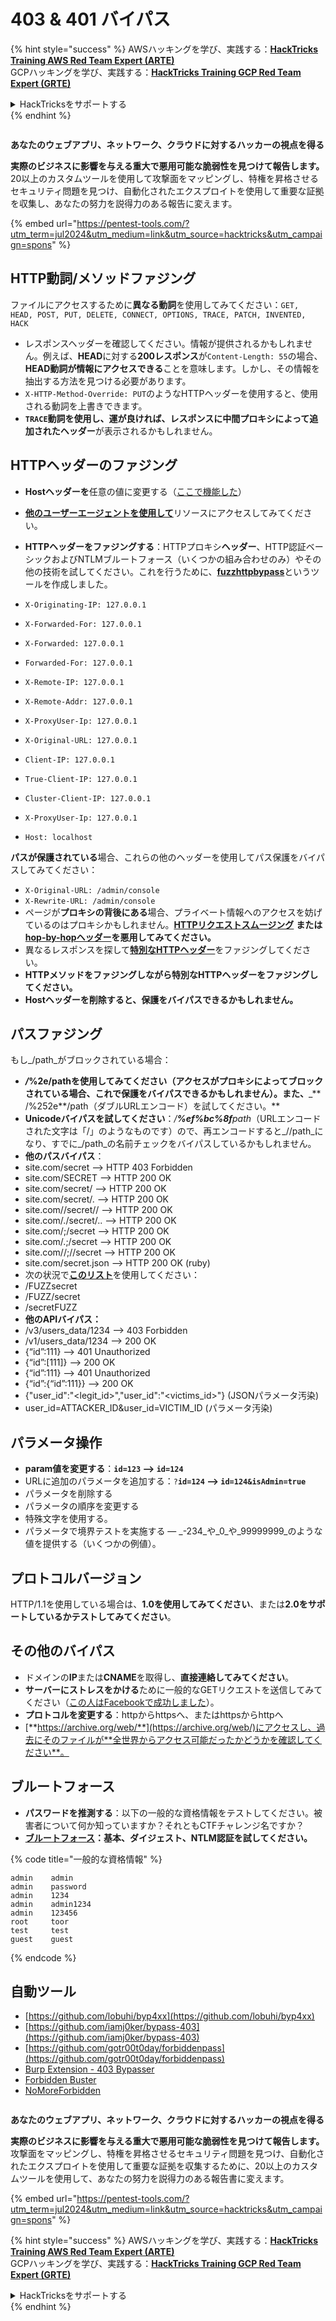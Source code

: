 # 403 & 401 バイパス

{% hint style="success" %}
AWSハッキングを学び、実践する：<img src="/.gitbook/assets/arte.png" alt="" data-size="line">[**HackTricks Training AWS Red Team Expert (ARTE)**](https://training.hacktricks.xyz/courses/arte)<img src="/.gitbook/assets/arte.png" alt="" data-size="line">\
GCPハッキングを学び、実践する：<img src="/.gitbook/assets/grte.png" alt="" data-size="line">[**HackTricks Training GCP Red Team Expert (GRTE)**<img src="/.gitbook/assets/grte.png" alt="" data-size="line">](https://training.hacktricks.xyz/courses/grte)

<details>

<summary>HackTricksをサポートする</summary>

* [**サブスクリプションプラン**](https://github.com/sponsors/carlospolop)を確認してください！
* **💬 [**Discordグループ**](https://discord.gg/hRep4RUj7f)または[**Telegramグループ**](https://t.me/peass)に参加するか、**Twitter** 🐦 [**@hacktricks\_live**](https://twitter.com/hacktricks\_live)**をフォローしてください。**
* **ハッキングトリックを共有するには、[**HackTricks**](https://github.com/carlospolop/hacktricks)および[**HackTricks Cloud**](https://github.com/carlospolop/hacktricks-cloud)のGitHubリポジトリにPRを送信してください。**

</details>
{% endhint %}

<figure><img src="/.gitbook/assets/pentest-tools.svg" alt=""><figcaption></figcaption></figure>

**あなたのウェブアプリ、ネットワーク、クラウドに対するハッカーの視点を得る**

**実際のビジネスに影響を与える重大で悪用可能な脆弱性を見つけて報告します。** 20以上のカスタムツールを使用して攻撃面をマッピングし、特権を昇格させるセキュリティ問題を見つけ、自動化されたエクスプロイトを使用して重要な証拠を収集し、あなたの努力を説得力のある報告に変えます。

{% embed url="https://pentest-tools.com/?utm_term=jul2024&utm_medium=link&utm_source=hacktricks&utm_campaign=spons" %}

## HTTP動詞/メソッドファジング

ファイルにアクセスするために**異なる動詞**を使用してみてください：`GET, HEAD, POST, PUT, DELETE, CONNECT, OPTIONS, TRACE, PATCH, INVENTED, HACK`

* レスポンスヘッダーを確認してください。情報が提供されるかもしれません。例えば、**HEAD**に対する**200レスポンス**が`Content-Length: 55`の場合、**HEAD動詞が情報にアクセスできる**ことを意味します。しかし、その情報を抽出する方法を見つける必要があります。
* `X-HTTP-Method-Override: PUT`のようなHTTPヘッダーを使用すると、使用される動詞を上書きできます。
* **`TRACE`**動詞を使用し、運が良ければ、レスポンスに**中間プロキシによって追加されたヘッダー**が表示されるかもしれません。

## HTTPヘッダーのファジング

* **Hostヘッダーを**任意の値に変更する（[ここで機能した](https://medium.com/@sechunter/exploiting-admin-panel-like-a-boss-fc2dd2499d31)）
* [**他のユーザーエージェントを使用して**](https://github.com/danielmiessler/SecLists/blob/master/Fuzzing/User-Agents/UserAgents.fuzz.txt)リソースにアクセスしてみてください。
* **HTTPヘッダーをファジングする**：HTTPプロキシ**ヘッダー**、HTTP認証ベーシックおよびNTLMブルートフォース（いくつかの組み合わせのみ）やその他の技術を試してください。これを行うために、[**fuzzhttpbypass**](https://github.com/carlospolop/fuzzhttpbypass)というツールを作成しました。

* `X-Originating-IP: 127.0.0.1`
* `X-Forwarded-For: 127.0.0.1`
* `X-Forwarded: 127.0.0.1`
* `Forwarded-For: 127.0.0.1`
* `X-Remote-IP: 127.0.0.1`
* `X-Remote-Addr: 127.0.0.1`
* `X-ProxyUser-Ip: 127.0.0.1`
* `X-Original-URL: 127.0.0.1`
* `Client-IP: 127.0.0.1`
* `True-Client-IP: 127.0.0.1`
* `Cluster-Client-IP: 127.0.0.1`
* `X-ProxyUser-Ip: 127.0.0.1`
* `Host: localhost`

**パスが保護されている**場合、これらの他のヘッダーを使用してパス保護をバイパスしてみてください：

* `X-Original-URL: /admin/console`
* `X-Rewrite-URL: /admin/console`
* ページが**プロキシの背後にある**場合、プライベート情報へのアクセスを妨げているのはプロキシかもしれません。[**HTTPリクエストスムージング**](../../pentesting-web/http-request-smuggling/) **または** [**hop-by-hopヘッダー**](../../pentesting-web/abusing-hop-by-hop-headers.md)**を悪用してみてください。**
* 異なるレスポンスを探して[**特別なHTTPヘッダー**](special-http-headers.md)をファジングしてください。
* **HTTPメソッドをファジングしながら特別なHTTPヘッダーをファジングしてください。**
* **Hostヘッダーを削除すると、保護をバイパスできるかもしれません。**

## パス**ファジング**

もし_/path_がブロックされている場合：

* _**/**_**%2e/pathを使用してみてください（アクセスがプロキシによってブロックされている場合、これで保護をバイパスできるかもしれません）。また、**\_\*\* /%252e\*\*/path（ダブルURLエンコード）を試してください。**
* **Unicodeバイパスを試してください**：_/**%ef%bc%8f**path_（URLエンコードされた文字は「/」のようなものです）ので、再エンコードすると_//path_になり、すでに_/path_の名前チェックをバイパスしているかもしれません。
* **他のパスバイパス**：
* site.com/secret –> HTTP 403 Forbidden
* site.com/SECRET –> HTTP 200 OK
* site.com/secret/ –> HTTP 200 OK
* site.com/secret/. –> HTTP 200 OK
* site.com//secret// –> HTTP 200 OK
* site.com/./secret/.. –> HTTP 200 OK
* site.com/;/secret –> HTTP 200 OK
* site.com/.;/secret –> HTTP 200 OK
* site.com//;//secret –> HTTP 200 OK
* site.com/secret.json –> HTTP 200 OK (ruby)
* 次の状況で[**このリスト**](https://github.com/danielmiessler/SecLists/blob/master/Fuzzing/Unicode.txt)を使用してください：
* /FUZZsecret
* /FUZZ/secret
* /secretFUZZ
* **他のAPIバイパス：**
* /v3/users\_data/1234 --> 403 Forbidden
* /v1/users\_data/1234 --> 200 OK
* {“id”:111} --> 401 Unauthorized
* {“id”:\[111]} --> 200 OK
* {“id”:111} --> 401 Unauthorized
* {“id”:{“id”:111\}} --> 200 OK
* {"user\_id":"\<legit\_id>","user\_id":"\<victims\_id>"} (JSONパラメータ汚染)
* user\_id=ATTACKER\_ID\&user\_id=VICTIM\_ID (パラメータ汚染)

## **パラメータ操作**

* **param値を変更する**：**`id=123` --> `id=124`**
* URLに追加のパラメータを追加する：`?`**`id=124` —-> `id=124&isAdmin=true`**
* パラメータを削除する
* パラメータの順序を変更する
* 特殊文字を使用する。
* パラメータで境界テストを実施する — _-234_や_0_や_99999999_のような値を提供する（いくつかの例値）。

## **プロトコルバージョン**

HTTP/1.1を使用している場合は、**1.0を使用してみてください**、または**2.0をサポートしているかテストしてみてください**。

## **その他のバイパス**

* ドメインの**IP**または**CNAME**を取得し、**直接連絡してみてください**。
* **サーバーにストレスをかける**ために一般的なGETリクエストを送信してみてください（[この人はFacebookで成功しました](https://medium.com/@amineaboud/story-of-a-weird-vulnerability-i-found-on-facebook-fc0875eb5125)）。
* **プロトコルを変更する**：httpからhttpsへ、またはhttpsからhttpへ
* [**https://archive.org/web/**](https://archive.org/web/)にアクセスし、過去にそのファイルが**全世界からアクセス可能だったかどうかを確認してください**。

## **ブルートフォース**

* **パスワードを推測する**：以下の一般的な資格情報をテストしてください。被害者について何か知っていますか？それともCTFチャレンジ名ですか？
* [**ブルートフォース**](../../generic-methodologies-and-resources/brute-force.md#http-brute)**：基本、ダイジェスト、NTLM認証を試してください。**

{% code title="一般的な資格情報" %}
```
admin    admin
admin    password
admin    1234
admin    admin1234
admin    123456
root     toor
test     test
guest    guest
```
{% endcode %}

## 自動ツール

* [https://github.com/lobuhi/byp4xx](https://github.com/lobuhi/byp4xx)
* [https://github.com/iamj0ker/bypass-403](https://github.com/iamj0ker/bypass-403)
* [https://github.com/gotr00t0day/forbiddenpass](https://github.com/gotr00t0day/forbiddenpass)
* [Burp Extension - 403 Bypasser](https://portswigger.net/bappstore/444407b96d9c4de0adb7aed89e826122)
* [Forbidden Buster](https://github.com/Sn1r/Forbidden-Buster)
* [NoMoreForbidden](https://github.com/akinerk/NoMoreForbidden)

<figure><img src="/.gitbook/assets/pentest-tools.svg" alt=""><figcaption></figcaption></figure>

**あなたのウェブアプリ、ネットワーク、クラウドに対するハッカーの視点を得る**

**実際のビジネスに影響を与える重大で悪用可能な脆弱性を見つけて報告します。** 攻撃面をマッピングし、特権を昇格させるセキュリティ問題を見つけ、自動化されたエクスプロイトを使用して重要な証拠を収集するために、20以上のカスタムツールを使用して、あなたの努力を説得力のある報告書に変えます。

{% embed url="https://pentest-tools.com/?utm_term=jul2024&utm_medium=link&utm_source=hacktricks&utm_campaign=spons" %}

{% hint style="success" %}
AWSハッキングを学び、実践する：<img src="/.gitbook/assets/arte.png" alt="" data-size="line">[**HackTricks Training AWS Red Team Expert (ARTE)**](https://training.hacktricks.xyz/courses/arte)<img src="/.gitbook/assets/arte.png" alt="" data-size="line">\
GCPハッキングを学び、実践する：<img src="/.gitbook/assets/grte.png" alt="" data-size="line">[**HackTricks Training GCP Red Team Expert (GRTE)**<img src="/.gitbook/assets/grte.png" alt="" data-size="line">](https://training.hacktricks.xyz/courses/grte)

<details>

<summary>HackTricksをサポートする</summary>

* [**サブスクリプションプラン**](https://github.com/sponsors/carlospolop)を確認してください！
* **💬 [**Discordグループ**](https://discord.gg/hRep4RUj7f)または[**テレグラムグループ**](https://t.me/peass)に参加するか、**Twitter** 🐦 [**@hacktricks\_live**](https://twitter.com/hacktricks\_live)**をフォローしてください。**
* **ハッキングのトリックを共有するには、[**HackTricks**](https://github.com/carlospolop/hacktricks)と[**HackTricks Cloud**](https://github.com/carlospolop/hacktricks-cloud)のGitHubリポジトリにPRを提出してください。**

</details>
{% endhint %}
